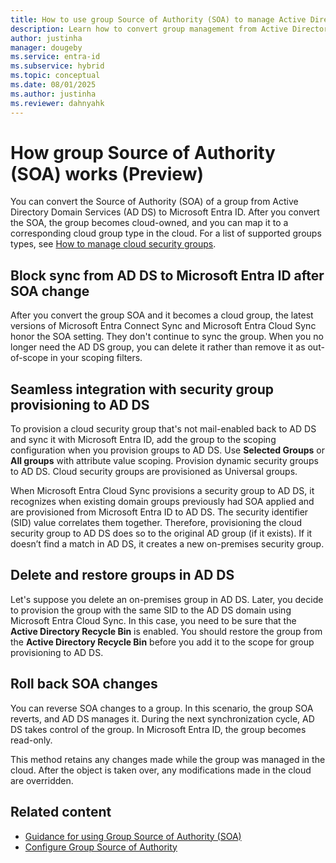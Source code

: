 ```yaml
---
title: How to use group Source of Authority (SOA) to manage Active Directory Domain Services (AD DS) groups in Microsoft Entra ID (Preview)
description: Learn how to convert group management from Active Directory Domain Services (AD DS) to Microsoft Entra ID using group source of authority (SOA).
author: justinha
manager: dougeby
ms.service: entra-id
ms.subservice: hybrid
ms.topic: conceptual
ms.date: 08/01/2025
ms.author: justinha
ms.reviewer: dahnyahk
---
```

# How group Source of Authority (SOA) works (Preview)

You can convert the Source of Authority (SOA) of a group from Active Directory Domain Services (AD DS) to Microsoft Entra ID. After you convert the SOA, the group becomes cloud-owned, and you can map it to a corresponding cloud group type in the cloud. For a list of supported groups types, see [How to manage cloud security groups](concept-group-source-of-authority-guidance.md#how-to-manage-cloud-security-groups).

## Block sync from AD DS to Microsoft Entra ID after SOA change

After you convert the group SOA and it becomes a cloud group, the latest versions of Microsoft Entra Connect Sync and Microsoft Entra Cloud Sync honor the SOA setting. They don't continue to sync the group. When you no longer need the AD DS group, you can delete it rather than remove it as out-of-scope in your scoping filters.

## Seamless integration with security group provisioning to AD DS

To provision a cloud security group that's not mail-enabled back to AD DS and sync it with Microsoft Entra ID, add the group to the scoping configuration when you provision groups to AD DS. Use **Selected Groups** or **All groups** with attribute value scoping. Provision dynamic security groups to AD DS. Cloud security groups are provisioned as Universal groups.

When Microsoft Entra Cloud Sync provisions a security group to AD DS, it recognizes when existing domain groups previously had SOA applied and are provisioned from Microsoft Entra ID to AD DS. The security identifier (SID) value correlates them together. Therefore, provisioning the cloud security group to AD DS does so to the original AD group (if it exists). If it doesn’t find a match in AD DS, it creates a new on-premises security group.

## Delete and restore groups in AD DS

Let's suppose you delete an on-premises group in AD DS. Later, you decide to provision the group with the same SID to the AD DS domain using Microsoft Entra Cloud Sync. In this case, you need to be sure that the **Active Directory Recycle Bin** is enabled. You should restore the group from the **Active Directory Recycle Bin** before you add it to the scope for group provisioning to AD DS.

## Roll back SOA changes

You can reverse SOA changes to a group. In this scenario, the group SOA reverts, and AD DS manages it. During the next synchronization cycle, AD DS takes control of the group. In Microsoft Entra ID, the group becomes read-only. 

This method retains any changes made while the group was managed in the cloud. After the object is taken over, any modifications made in the cloud are overridden.

## Related content

- [Guidance for using Group Source of Authority (SOA)](concept-group-source-of-authority-guidance.md)
- [Configure Group Source of Authority](how-to-group-source-of-authority-configure.md)
